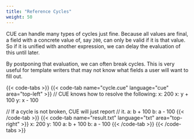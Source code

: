 ```yaml
---
title: "Reference Cycles"
weight: 50
---
```


CUE can handle many types of cycles just fine.
Because all values are final, a field with a concrete value of, say `200`,
can only be valid if it is that value.
So if it is unified with another expression, we can delay the evaluation of
this until later.

By postponing that evaluation, we can often break cycles.
This is very useful for template writers that may not know what fields
a user will want to fill out.

{{< code-tabs >}}
{{< code-tab name="cycle.cue" language="cue" area="top-left" >}}
// CUE knows how to resolve the following:
x: 200
x: y + 100
y: x - 100

// If a cycle is not broken, CUE will just report
// it.
a: b + 100
b: a - 100
{{< /code-tab >}}
{{< code-tab name="result.txt" language="txt" area="top-right" >}}
x: 200
y: 100
a: b + 100
b: a - 100
{{< /code-tab >}}
{{< /code-tabs >}}
